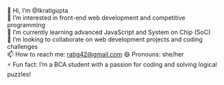 👋 Hi, I’m @Ikratigupta  
👀 I’m interested in front-end web development and competitive programming  
🌱 I’m currently learning advanced JavaScript and System on Chip (SoC)  
💞️ I’m looking to collaborate on web development projects and coding challenges  
📫 How to reach me: ratig42@gmail.com
😄 Pronouns: she/her  
⚡ Fun fact: I’m a BCA student with a passion for coding and solving logical puzzles!
